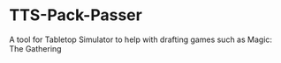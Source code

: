 # TTS-Pack-Passer
A tool for Tabletop Simulator to help with drafting games such as Magic: The Gathering

